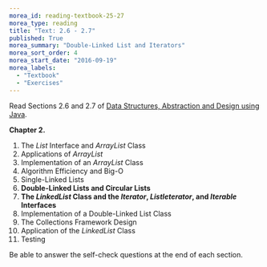 ```yaml
---
morea_id: reading-textbook-25-27
morea_type: reading
title: "Text: 2.6 - 2.7"
published: True
morea_summary: "Double-Linked List and Iterators"
morea_sort_order: 4
morea_start_date: "2016-09-19"
morea_labels: 
  - "Textbook"
  - "Exercises"
---
```


Read Sections 2.6 and 2.7 of
[Data Structures, Abstraction and Design using Java](http://www.wiley.com/WileyCDA/WileyTitle/productCd-EHEP001607.html).

**Chapter 2.**

1. The *List* Interface and *ArrayList* Class
2. Applications of *ArrayList*
3. Implementation of an *ArrayList* Class
4. Algorithm Efficiency and Big-O
5. Single-Linked Lists
6. **Double-Linked Lists and Circular Lists**
7. **The *LinkedList* Class and the *Iterator*, *ListIeterator*, and
   *Iterable* Interfaces**
8. Implementation of a Double-Linked List Class
9. The Collections Framework Design
10.  Application of the *LinkedList* Class
11. Testing

Be able to answer the self-check questions at the end of each section.

